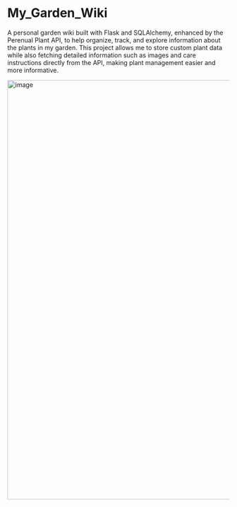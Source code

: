 # My_Garden_Wiki
A personal garden wiki built with Flask and SQLAlchemy, enhanced by the Perenual Plant API, to help organize, track, and explore information about the plants in my garden. 
This project allows me to store custom plant data while also fetching detailed information such as images and care instructions directly from the API, making plant management easier and more informative.

<img width="949" alt="image"                                                                                                                                                                                                                                src="https://github.com/user-attachments/assets/1d7c4460-1e45-467b-a7c9-32086287cee9" />
 
